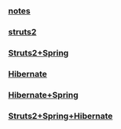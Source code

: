### [notes](https://github.com/lu666666/notebooks/blob/master/notes/11/01.md)
>
### [struts2](https://github.com/lu666666/notebooks/blob/master/notes/11/02.md)
>
### [Struts2+Spring](https://github.com/lu666666/notebooks/blob/master/notes/11/03.md)
>
### [Hibernate](https://github.com/lu666666/notebooks/blob/master/notes/11/04.md)
>
### [Hibernate+Spring](https://github.com/lu666666/notebooks/blob/master/notes/11/05.md)
>
### [Struts2+Spring+Hibernate ](https://github.com/lu666666/notebooks/blob/master/notes/11/06.md)
>
